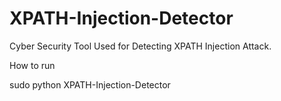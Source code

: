 # XPATH-Injection-Detector
Cyber Security Tool Used for Detecting XPATH Injection Attack.

How to run

sudo python XPATH-Injection-Detector
